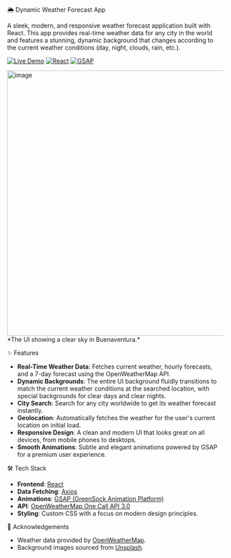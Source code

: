 🌦️ Dynamic Weather Forecast App

A sleek, modern, and responsive weather forecast application built with React. This app provides real-time weather data for any city in the world and features a stunning, dynamic background that changes according to the current weather conditions (day, night, clouds, rain, etc.).

[![Live Demo](https://img.shields.io/badge/Live-Demo-brightgreen?style=for-the-badge&logo=vercel)](https://weather-forecast-delta-six.vercel.app/)
[![React](https://img.shields.io/badge/React-20232A?style=for-the-badge&logo=react&logoColor=61DAFB)](https://reactjs.org/)
[![GSAP](https://img.shields.io/badge/GSAP-88CE02?style=for-the-badge&logo=greensock&logoColor=white)](https://greensock.com/gsap/)

<img width="1265" height="616" alt="image" src="https://github.com/user-attachments/assets/acf46cd7-9159-4e64-b41c-623197905096" />
*The UI showing a clear sky in Buenaventura.*


✨ Features

-   **Real-Time Weather Data**: Fetches current weather, hourly forecasts, and a 7-day forecast using the OpenWeatherMap API.
-   **Dynamic Backgrounds**: The entire UI background fluidly transitions to match the current weather conditions at the searched location, with special backgrounds for clear days and clear nights.
-   **City Search**: Search for any city worldwide to get its weather forecast instantly.
-   **Geolocation**: Automatically fetches the weather for the user's current location on initial load.
-   **Responsive Design**: A clean and modern UI that looks great on all devices, from mobile phones to desktops.
-   **Smooth Animations**: Subtle and elegant animations powered by GSAP for a premium user experience.

🛠️ Tech Stack

-   **Frontend**: [React](https://reactjs.org/)
-   **Data Fetching**: [Axios](https://axios-http.com/)
-   **Animations**: [GSAP (GreenSock Animation Platform)](https://greensock.com/gsap/)
-   **API**: [OpenWeatherMap One Call API 3.0](https://openweathermap.org/api/one-call-3)
-   **Styling**: Custom CSS with a focus on modern design principles.

🙏 Acknowledgements

-   Weather data provided by [OpenWeatherMap](https://openweathermap.org).
-   Background images sourced from [Unsplash](https://unsplash.com).
